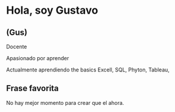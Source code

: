# Hola, soy Gustavo

## (Gus)

Docente

Apasionado por aprender

Actualmente aprendiendo the basics Excell, SQL, Phyton, Tableau,

## Frase favorita

No hay mejor momento para crear que el ahora.
